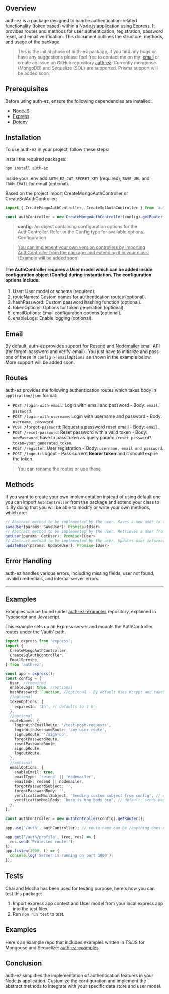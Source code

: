 ## Overview

 auth-ez is a package designed to handle authentication-related functionality (token based) within a Node.js application using Express. It provides routes and methods for user authentication, registration, password reset, and email verification. This document outlines the structure, methods, and usage of the package.

> This is the initial phase of auth-ez package, if you find any bugs or have any suggestions please feel free to contact me on my: [email](mailto:usaid@usaid.dev) or create an issue on GitHub repository [auth-ez](https://www.github.com/usaidpeerzada/auth-ez). Currently mongoose (MongoDB) and Sequelize (SQL) are supported. Prisma support will be added soon.

## Prerequisites

<p>Before using auth-ez, ensure the following dependencies are installed:</p>

- [NodeJS](https://nodejs.org/en)
- [Express](https://expressjs.com/)
- [Dotenv](https://github.com/motdotla/dotenv#readme)

## Installation

To use auth-ez in your project, follow these steps:

Install the required packages:

```bash
npm install auth-ez
```
Inside your .env add ```AUTH_EZ_JWT_SECRET_KEY``` (required), ```BASE_URL```  and ```FROM_EMAIL``` for email (optional).

Based on the project import CreateMongoAuthController or CreateSqlAuthController:

```typescript
import { CreateMongoAuthController, CreateSqlAuthController } from 'auth-ez';
```

```typescript
const authController = new CreateMongoAuthController(config).getRouter();
```

> **config**: An object containing configuration options for the AuthController. Refer to the Config type for available options.
> Configuration

> <u>You can implement your own version controllers by importing AuthController from the package and extending it in your class.(Example will be added soon)</u>
#### The AuthController requires a User model which can be added inside configuration object (Config) during instantiation. The configuration options include:

1. User: User model or schema (required).
2. routeNames: Custom names for authentication routes (optional).
3. hashPassword: Custom password hashing function (optional).
4. tokenOptions: Options for token generation (optional).
5. emailOptions: Email configuration options (optional).
6. enableLogs: Enable logging (optional).

## Email

By default, auth-ez provides support for [Resend](https://resend.com/) and [Nodemailer](https://nodemailer.com/) email API (for forgot-password and verify-email). You just have to initialize and pass one of these in `config > emailOptions`  as shown in the example below. More support will be added soon.

## Routes

auth-ez provides the following authentication routes which takes body in `application/json` format:

- `POST /login-with-email`: Login with email and password - Body: `email, password`.
- `POST /login-with-username`: Login with username and password - Body: `username, password`.
- `POST /forgot-password`: Request a password reset email - Body: `email`.
- `POST /reset-password`: Reset password with a valid token - Body: `newPassword`, have to pass token as query param: `/reset-password?token=your_generated_token`.
- `POST /register`: User registration - Body: `username, email and password`.
- `POST /logout`: Logout - Pass current **Bearer token** and it should expire the token.
 > You can rename the routes or use these.

## Methods
If you want to create your own implementation instead of using default one you can import `AuthController` from the package and extend your class to it. By doing that you will be able to modify or write your own methods, which are:

```typescript
// Abstract method to be implemented by the user. Saves a new user to the data store.
saveUser(params: SaveUser): Promise<IUser>
// Abstract method to be implemented by the user. Retrieves a user from the data store.
getUser(params: GetUser): Promise<IUser>
// Abstract method to be implemented by the user. Updates user information in the data store.
updateUser(params: UpdateUser): Promise<IUser>

```

## Error Handling

auth-ez handles various errors, including missing fields, user not found, invalid credentials, and internal server errors.

---

## Examples
Examples can be found under [auth-ez-examples](https://www.github.com/usaidpeerzada/auth-ez-examples) repository, explained in Typescript and Javascript.

This example sets up an Express server and mounts the AuthController routes under the '/auth' path.

```typescript
import express from 'express';
import {
  CreateMongoAuthController,
  CreateSqlAuthController,
  EmailService,
} from 'auth-ez';

const app = express();
const config = {
  User, //required
  enableLogs: true, //optional
  hashPassword: Function, //optional - By default uses bcrypt and takes saltRounds = 16;
  //optional
  tokenOptions: {
    expiresIn: '2h', // defaults to 1 hr
  },
  //optional
  routeNames: {
    loginWithEmailRoute: '/test-post-requests',
    loginWithUsernameRoute: '/my-user-route',
    signupRoute: '/sign-up',
    forgotPasswordRoute,
    resetPasswordRoute,
    signupRoute,
    logoutRoute,
  },
  //optional
  emailOptions: {
    enableEmail: true,
    emailType: 'resend' || 'nodemailer',
    emailSdk: resend || nodemailer,
    forgotPasswordSubject: '',
    forgotPasswordBody: '',
    verificationMailSubject: 'Sending custom subject from config', // default: Verify your email
    verificationMailBody: `here is the body bro`, // default: sends base_url?token=your_token in email;
  },
};

const authController = new AuthController(config).getRouter();

app.use('/auth', authController); // route name can be /anything does not necessarily have to be /auth

app.get('/auth/profile', (req, res) => {
  res.send('Protected route!');
});
app.listen(3000, () => {
  console.log('Server is running on port 3000');
});
```
## Tests
Chai and Mocha has been used for testing purpose, here's how you can test this package:
1) Import express app context and User model from your local express app into the test files.
2) Run `npm run test` to test.

## Examples
Here's an example repo that includes examples written in TS/JS for Mongoose and Sequelize:
[auth-ez-examples](https://www.github.com/usaidpeerzada/auth-ez-examples) 

## Conclusion

auth-ez simplifies the implementation of authentication features in your Node.js application. Customize the configuration and implement the abstract methods to integrate with your specific data store and user model.
